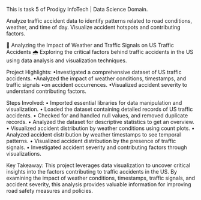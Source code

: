 This is task 5 of Prodigy InfoTech | Data Science Domain.

Analyze traffic accident data to identify patterns related to road conditions, weather, and time of day. Visualize accident hotspots and contributing factors.

🚦 Analyzing the Impact of Weather and Traffic Signals on US Traffic Accidents 🌧️
Exploring the critical factors behind traffic accidents in the US using data analysis and visualization techniques.

Project Highlights:
•Investigated a comprehensive dataset of US traffic accidents.
•Analyzed the impact of weather conditions, timestamps, and traffic signals •on accident occurrences.
•Visualized accident severity to understand contributing factors.

Steps Involved:
• Imported essential libraries for data manipulation and visualization.
• Loaded the dataset containing detailed records of US traffic accidents.
• Checked for and handled null values, and removed duplicate records.
• Analyzed the dataset for descriptive statistics to get an overview.
• Visualized accident distribution by weather conditions using count plots.
• Analyzed accident distribution by weather timestamps to see temporal   patterns.
• Visualized accident distribution by the presence of traffic signals.
• Investigated accident severity and contributing factors through visualizations.

Key Takeaway:
This project leverages data visualization to uncover critical insights into the factors contributing to traffic accidents in the US. By examining the impact of weather conditions, timestamps, traffic signals, and accident severity, this analysis provides valuable information for improving road safety measures and policies.

